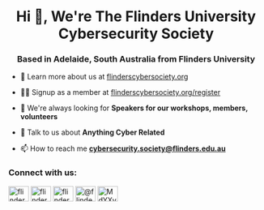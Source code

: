 <h1 align="center">Hi 👋, We're The Flinders University Cybersecurity Society</h1>
<h3 align="center">Based in Adelaide, South Australia from Flinders University</h3>

- 🔭 Learn more about us at [flinderscybersociety.org](https://flinderscybersociety.org)

- 👨‍💻 Signup as a member at [flinderscybersociety.org/register](https://flinderscybersociety.org/register)

- 🤝 We're always looking for **Speakers for our workshops, members, volunteers**

- 💬 Talk to us about **Anything Cyber Related**

- 📫 How to reach me **cybersecurity.society@flinders.edu.au**

<h3 align="left">Connect with us:</h3>
<p align="left">
<a href="https://twitter.com/flinderscysoc" target="blank"><img align="center" src="https://raw.githubusercontent.com/rahuldkjain/github-profile-readme-generator/master/src/images/icons/Social/twitter.svg" alt="flinderscysoc" height="30" width="40" /></a>
<a href="https://linkedin.com/in/flinders-cyber-society" target="blank"><img align="center" src="https://raw.githubusercontent.com/rahuldkjain/github-profile-readme-generator/master/src/images/icons/Social/linked-in-alt.svg" alt="flinders-cyber-society" height="30" width="40" /></a>
<a href="https://fb.com/flinders-cybersecurity-society" target="blank"><img align="center" src="https://raw.githubusercontent.com/rahuldkjain/github-profile-readme-generator/master/src/images/icons/Social/facebook.svg" alt="flinders-cybersecurity-society" height="30" width="40" /></a>
<a href="https://www.youtube.com/c/@flinderscysoc" target="blank"><img align="center" src="https://raw.githubusercontent.com/rahuldkjain/github-profile-readme-generator/master/src/images/icons/Social/youtube.svg" alt="@flinderscysoc" height="30" width="40" /></a>
<a href="https://discord.gg/MdYXyTJPUK" target="blank"><img align="center" src="https://raw.githubusercontent.com/rahuldkjain/github-profile-readme-generator/master/src/images/icons/Social/discord.svg" alt="MdYXyTJPUK" height="30" width="40" /></a>
</p>
